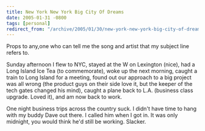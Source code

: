 ```yaml
---
title: New York New York Big City Of Dreams
date: 2005-01-31 -0800
tags: [personal]
redirect_from: "/archive/2005/01/30/new-york-new-york-big-city-of-dreams.aspx/"
---
```


Props to any,one who can tell me the song and artist that my subject
line refers to.

Sunday afternoon I flew to NYC, stayed at the W on Lexington (nice), had
a Long Island Ice Tea (to commemorate), woke up the next morning, caught
a train to Long Island for a meeting, found out our approach to a big
project was all wrong (the product guys on their side love it, but the
keeper of the tech gates changed his mind), caught a plane back to L.A.
(business class upgrade. Loved it), and am now back to work.

One night business trips across the country suck. I didn't have time to
hang with my buddy Dave out there. I called him when I got in. It was
only midnight, you would think he'd still be working. Slacker.

